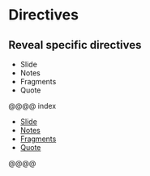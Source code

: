 # Directives

## Reveal specific directives

* Slide
* Notes
* Fragments
* Quote


@@@@ index

 - [Slide](slide.md)
 - [Notes](notes.md)
 - [Fragments](fragments.md)
 - [Quote](quote.md)


@@@@